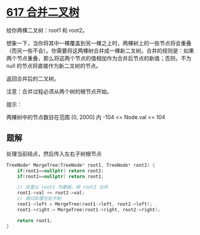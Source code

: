 # [617 合并二叉树](https://leetcode.cn/problems/merge-two-binary-trees/description/)

给你两棵二叉树：root1 和 root2。

想象一下，当你将其中一棵覆盖到另一棵之上时，两棵树上的一些节点将会重叠（而另一些不会）。你需要将这两棵树合并成一棵新二叉树。合并的规则是：如果两个节点重叠，那么将这两个节点的值相加作为合并后节点的新值；否则，不为 null 的节点将直接作为新二叉树的节点。

返回合并后的二叉树。

注意：合并过程必须从两个树的根节点开始。

提示：

两棵树中的节点数目在范围 [0, 2000] 内
-104 <= Node.val <= 104

## 题解

处理当前结点，然后传入左右子树根节点


```cpp
TreeNode* MergeTree(TreeNode* root1, TreeNode* root2) {
    if(root1==nullptr) return root2;
    if(root2==nullptr) return root1;

    // 这里以 root1 为基础，将 root2 合并
    root1->val += root2->val;
    // 递归处理左右子树
    root1->left = MergeTree(root1->left, root2->left);
    root1->right = MergeTree(root1->right, root2->right);

    return root1;
}
```



